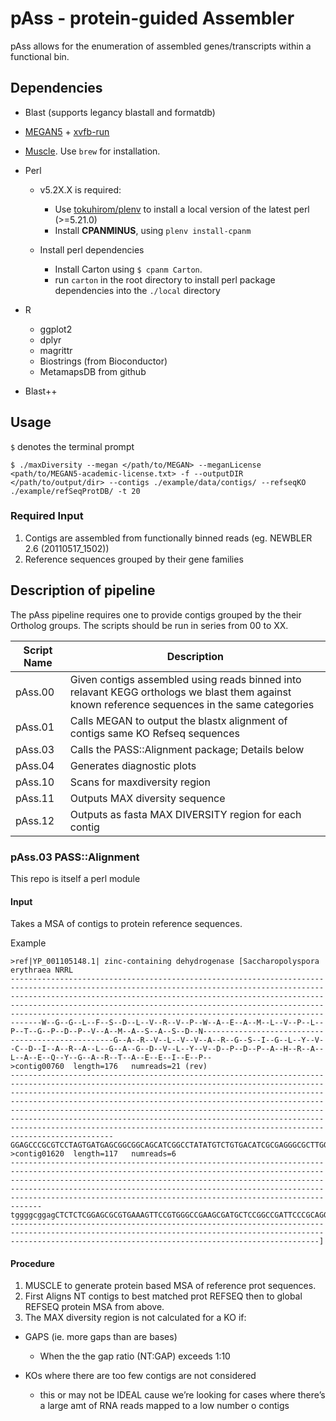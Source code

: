 pAss - protein-guided Assembler
====

pAss allows for the enumeration of assembled genes/transcripts within a functional bin.


## Dependencies
* Blast (supports legancy blastall and formatdb)
* [MEGAN5](http://ab.inf.uni-tuebingen.de/software/megan/) + [xvfb-run](http://manpages.ubuntu.com/manpages/lucid/man1/xvfb-run.1.html)
* [Muscle](https://github.com/Homebrew/homebrew-science). Use `brew` for installation.
* Perl
    * v5.2X.X is required:
       * Use [tokuhirom/plenv](https://github.com/tokuhirom/plenv) to install a local version of the latest perl (>=5.21.0)
       * Install **CPANMINUS**, using `plenv install-cpanm`

    * Install perl dependencies
        * Install Carton using `$ cpanm Carton`.
        * run `carton` in the root directory to install perl package dependencies into the `./local` directory

* R
  * ggplot2
  * dplyr
  * magrittr
  * Biostrings (from Bioconductor)
  * MetamapsDB from github 
* Blast++


## Usage

`$` denotes the terminal prompt

```
$ ./maxDiversity --megan </path/to/MEGAN> --meganLicense <path/to/MEGAN5-academic-license.txt> -f --outputDIR </path/to/output/dir> --contigs ./example/data/contigs/ --refseqKO ./example/refSeqProtDB/ -t 20
```

### Required Input

1. Contigs are assembled from functionally binned reads (eg. NEWBLER 2.6 (20110517_1502))
2. Reference sequences grouped by their gene families
## Description of pipeline

The pAss pipeline requires one to provide contigs grouped by the their Ortholog groups.
The scripts should be run in series from 00 to XX.

| Script Name | Description                                                                                                                                    |
| ---          | ---                                                                                                                                            |
| pAss.00     | Given contigs assembled using reads binned into relavant KEGG orthologs we blast them against known reference sequences in the same categories |
| pAss.01     | Calls MEGAN to output the blastx alignment of contigs same KO Refseq sequences                                                                 |
| pAss.03     | Calls the PASS::Alignment package; Details below                                                                                               |
| pAss.04     | Generates diagnostic plots                                                                                                                     |
| pAss.10     | Scans for maxdiversity region                                                                                                                                      |
| pAss.11     | Outputs MAX diversity sequence                                                                                                                                     |
| pAss.12     | Outputs as fasta MAX DIVERSITY region for each contig                                                                                          |

### pAss.03 PASS::Alignment
This repo is itself a perl module

#### Input

Takes a MSA of contigs to protein reference sequences.

Example
```
>ref|YP_001105148.1| zinc-containing dehydrogenase [Saccharopolyspora erythraea NRRL
---------------------------------------------------------------------------------------------------------------------------------------------------------------------------------------------------------------------------------------------------------------------------------------------------------------------------------------------------------------------W--G--G--L--F--S--D--L--V--R--V--P--W--A--E--A--M--L--V--P--L--P--T--G--P--D--P--V--A--M--A--S--A--S--D--N--------------------------------------------------G--A--R--V--L--V--V--A--R--G--S--I--G--L--Y--V--C--D--I--A--R--A--L--G--A--G--D--V--L--Y--V--D--P--D--P--A--H--R--A--L--A--E--Q--Y--G--A--R--T--A--E--E--I--E--P--
>contig00760  length=176   numreads=21 (rev)
---------------------------------------------------------------------------------------------------------------------------------------------------------------------------------------------------------------------------------------------------------------------------------------------------------------------------------------------------------------------------------------------------------------------------------------------------------------------------------------------------------------------------------GGAGCCCGCGTCCTAGTGATGAGCGGCGGCAGCATCGGCCTATATGTCTGTGACATCGCGAGGGCGCTTGGAGCGGCCGAGGTTCTCTACGTCGACCGCGATTCCAGGCGCCGCTCAATTGCGGCCGGCTACGGGGCCAAGACCGCTGAAGCGATTGAGcCA
>contig01620  length=117   numreads=6
---------------------------------------------------------------------------------------------------------------------------------------------------------------------------------------------------------------------------------------------------------------------------------------------------------------------------------------------------------------------tggggcggagCTCTCTCGGAGCGCGTGAAAGTTCCGTGGGCCGAAGCGATGCTCCGGCCGATTCCCGCAGGCTTAGATGCCCTGCATTTGTCGAGCCTGAGTGACAAC------------------------------------------------------------------------------------------------------------------------------------------------------------------------------------------------------------------]
```

#### Procedure

1. MUSCLE to generate protein based MSA of reference prot sequences.
2. First Aligns NT contigs to best matched prot REFSEQ then to global REFSEQ protein MSA from above.
3. The MAX diversity region is not calculated for a KO if:

* GAPS (ie. more gaps than are bases)
  * When the the gap ratio (NT:GAP) exceeds 1:10

* KOs where there are too few contigs are not considered 
  * this or may not be IDEAL cause we’re looking for cases where there’s a large amt of RNA reads mapped to a low number o contigs
